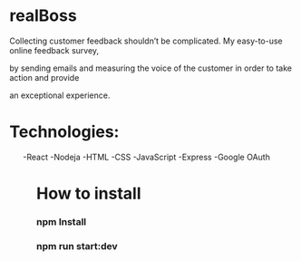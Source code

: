 # realBoss

Collecting customer feedback shouldn’t be complicated. My easy-to-use online feedback survey,

by sending emails and measuring the voice of the customer in order to take action and provide

an exceptional experience.

# Technologies:
<ul>-React
-Nodeja
-HTML 
-CSS 
-JavaScript 
-Express 
-Google OAuth
<ul/>



# How to install

### npm Install
### npm run start:dev
